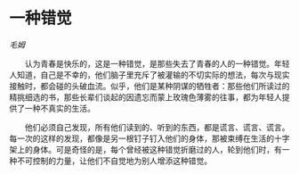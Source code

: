 # 一种错觉

*毛姆*

　　认为青春是快乐的，这是一种错觉，是那些失去了青春的人的一种错觉。年轻人知道，自己是不幸的，他们脑子里充斥了被灌输的不切实际的想法，每次与现实接触时，都会碰的头破血流。似乎，他们是某种阴谋的牺牲者：那些他们所读过的精挑细选的书，那些长辈们谈起的因遗忘而蒙上玫瑰色薄雾的往事，都为年轻人提供了一种不真实的生活。

　　他们必须自己发现，所有他们读到的、听到的东西，都是谎言、谎言、谎言。每一次的这样的发现，都像是另一根钉子钉入他们的身体，那被束缚在生活的十字架上的身体。可是奇怪的是，每个曾经被这种错觉折磨过的人，轮到他们时，有一种不可控制的力量，让他们不自觉地为别人增添这种错觉。
